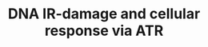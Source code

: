 ---
annotations:
- id: DOID:4159
  parent: disease of cellular proliferation
  type: Disease Ontology
  value: skin cancer
- id: PW:0000666
  parent: regulatory pathway
  type: Pathway Ontology
  value: altered single-strand DNA repair pathway
- id: PW:0001362
  parent: signaling pathway
  type: Pathway Ontology
  value: ATM and Rad3-related (ATR) signaling pathway
- id: DOID:0050569
  parent: genetic disease
  type: Disease Ontology
  value: Seckel syndrome
- id: PW:0000096
  parent: regulatory pathway
  type: Pathway Ontology
  value: G2/M checkpoint pathway
- id: PW:0000667
  parent: regulatory pathway
  type: Pathway Ontology
  value: altered double-strand DNA repair pathway
- id: PW:0000095
  parent: regulatory pathway
  type: Pathway Ontology
  value: G1/S DNA damage checkpoint pathway
- id: DOID:162
  parent: disease of cellular proliferation
  type: Disease Ontology
  value: cancer
authors:
- Amanzo
- DeSl
- Khanspers
- Egonw
- Fehrhart
- Finterly
- Eweitz
citedin:
- link: PMC9300967
  title: Shared Genetic Risk Factors Between Cancer and Cardiovascular Diseases (2022)
- link: PMC8431385
  title: Investigating the Molecular Processes behind the Cell-Specific Toxicity Response
    to Titanium Dioxide Nanobelts (2021)
- link: PMC8261657
  title: Biological and clinical features of triple negative Invasive Lobular Carcinomas
    of the breast. Clinical outcome and actionable molecular alterations☆ (2021)
- link: PMC6961668
  title: The double dealing of cyclin D1 (2020)
- link: 10.1038/s44319-024-00089-7
  title: Tumor acidosis-induced DNA damage response and tetraploidy enhance sensitivity
    to ATM and ATR inhibitors (2024)
- link: PMC9785216
  title: Comparative RNA-Sequencing Analysis Reveals High Complexity and Heterogeneity
    of Transcriptomic and Immune Profiles in Hepatocellular Carcinoma Tumors of Viral
    (HBV, HCV) and Non-Viral Etiology (2022)
communities:
- CPTAC
description: 'In fission yeast, the rad3 gene product plays a critical role in sensing
  DNA structure defects and activating damage response pathways. A structural homologue
  of rad3 in humans has been identified based on sequence similarity in the protein
  kinase domain.  ATR (for Ataxia Telangiectasia and Rad3-related) is considered the
  mammalian counterpart of yeast rad3, Mec1p, and fruit fly Mei-41, proteins involved
  in DNA damage responses. The ATR protein is a member of the phosphoinositide 3-kinase
  related kinase family and plays an important role in UV-induced DNA damage checkpoint
  response and its role as a signal transducer in cell cycle checkpoint has been well
  established.  Even though it is currently unclear whether ATR functions as a damage
  sensor, recent evidence shows that ATR may function as an initial sensor in the
  DNA damage checkpoint response.  Moreover, it has been found that ATR is a DNA-binding
  protein with higher affinity to UV-damaged than undamaged DNA.  In addition, damaged
  DNA stimulates the kinase activity of ATR to a significantly higher level than undamaged
  DNA. ATR is structurally related to ATM (for Ataxia Telangiectasia Mutated) as well
  as the yeast PIK family members Mec1p and Rad3.  Mec1p and Rad3 participate in checkpoint
  pathways induced by DNA replication blocks, DNA strand breaks, and other chromosomal
  abnormalities, which implies that ATR performs similar functions in mammalian cells.  Reports
  have demonstrated that overexpression of a catalytically inactive version of ATR
  (ATRki) in human fibroblasts caused hypersensitivity to gamma-radiation and hydroxyurea
  and abrogation of the radiation-induced G2 checkpoint.  The checkpoint defects observed
  in ATR-overexpressing cells resemble those found in AT cells. Additionally, ATR
  functions as an upstream regulator of p53 phosphorylation in DNA-damaged cells.  ATR
  phosphorylates p53 at both Ser-15 and Ser-37 in vitro, suggesting that ATR is directly
  involved in the modification of p53 in DNA-damaged cells.  Recent reports concerning
  ATM, suggest that ATR and ATM play both overlapping and independent roles in the
  phosphorylation of p53 during cellular exposure to genotoxic stress. Atr is localized
  to the nuclei of primary spermatocytes, cells that are undergoing meiosis I.  It
  has been demonstrated that both Atr and Atm proteins have associated protein kinase
  activity, consistent with their primary structures.  Additionally, Atr and Atm show
  specific association with chromosomes in cells that are in early meiosis I as demonstrated
  by antibody localization on surface-spread spermatocytes.  Both the Atr and Atm
  proteins are present at pairing forks in meiotic prophase as chromosomes synapse;
  however, they do not colocalize, instead they occupy complementary positions: Atr
  localizes along unsynapsed chromosome axes and Atm interacts with synapsed axes.
  Meanwhile ATM is activated by damage-induced rapid intermolecular autophosphorylation
  prior relocalization to sites of DNA breaks, ATR activation seems to require single-stranded
  DNA (ssDNA) coated with replication protein A.  The recruitment of ATR to damage
  sites appears to be mediated by an ATR-interacting protein that forms a stable complex
  with the vast majority of ATR in human cells.'
last-edited: 2021-12-23
ndex: 1cb1c04b-8b69-11eb-9e72-0ac135e8bacf
organisms:
- Homo sapiens
redirect_from:
- /index.php/Pathway:WP4016
- /instance/WP4016
- /instance/WP4016_r120667
revision: r120667
schema-jsonld:
- '@context': https://schema.org/
  '@id': https://wikipathways.github.io/pathways/WP4016.html
  '@type': Dataset
  creator:
    '@type': Organization
    name: WikiPathways
  description: 'In fission yeast, the rad3 gene product plays a critical role in sensing
    DNA structure defects and activating damage response pathways. A structural homologue
    of rad3 in humans has been identified based on sequence similarity in the protein
    kinase domain.  ATR (for Ataxia Telangiectasia and Rad3-related) is considered
    the mammalian counterpart of yeast rad3, Mec1p, and fruit fly Mei-41, proteins
    involved in DNA damage responses. The ATR protein is a member of the phosphoinositide
    3-kinase related kinase family and plays an important role in UV-induced DNA damage
    checkpoint response and its role as a signal transducer in cell cycle checkpoint
    has been well established.  Even though it is currently unclear whether ATR functions
    as a damage sensor, recent evidence shows that ATR may function as an initial
    sensor in the DNA damage checkpoint response.  Moreover, it has been found that
    ATR is a DNA-binding protein with higher affinity to UV-damaged than undamaged
    DNA.  In addition, damaged DNA stimulates the kinase activity of ATR to a significantly
    higher level than undamaged DNA. ATR is structurally related to ATM (for Ataxia
    Telangiectasia Mutated) as well as the yeast PIK family members Mec1p and Rad3.  Mec1p
    and Rad3 participate in checkpoint pathways induced by DNA replication blocks,
    DNA strand breaks, and other chromosomal abnormalities, which implies that ATR
    performs similar functions in mammalian cells.  Reports have demonstrated that
    overexpression of a catalytically inactive version of ATR (ATRki) in human fibroblasts
    caused hypersensitivity to gamma-radiation and hydroxyurea and abrogation of the
    radiation-induced G2 checkpoint.  The checkpoint defects observed in ATR-overexpressing
    cells resemble those found in AT cells. Additionally, ATR functions as an upstream
    regulator of p53 phosphorylation in DNA-damaged cells.  ATR phosphorylates p53
    at both Ser-15 and Ser-37 in vitro, suggesting that ATR is directly involved in
    the modification of p53 in DNA-damaged cells.  Recent reports concerning ATM,
    suggest that ATR and ATM play both overlapping and independent roles in the phosphorylation
    of p53 during cellular exposure to genotoxic stress. Atr is localized to the nuclei
    of primary spermatocytes, cells that are undergoing meiosis I.  It has been demonstrated
    that both Atr and Atm proteins have associated protein kinase activity, consistent
    with their primary structures.  Additionally, Atr and Atm show specific association
    with chromosomes in cells that are in early meiosis I as demonstrated by antibody
    localization on surface-spread spermatocytes.  Both the Atr and Atm proteins are
    present at pairing forks in meiotic prophase as chromosomes synapse; however,
    they do not colocalize, instead they occupy complementary positions: Atr localizes
    along unsynapsed chromosome axes and Atm interacts with synapsed axes. Meanwhile
    ATM is activated by damage-induced rapid intermolecular autophosphorylation prior
    relocalization to sites of DNA breaks, ATR activation seems to require single-stranded
    DNA (ssDNA) coated with replication protein A.  The recruitment of ATR to damage
    sites appears to be mediated by an ATR-interacting protein that forms a stable
    complex with the vast majority of ATR in human cells.'
  keywords:
  - ATM
  - ATR
  - ATRIP
  - BARD1
  - BCL6
  - BRCA1
  - BRCA2
  - BRCC3
  - BRIP1
  - CDC25C
  - CDC45
  - CEP164
  - CHK1
  - CHK2
  - CLK2
  - CLSPN
  - Cdc2
  - Cdk2
  - CycA
  - CycB
  - DCLRE1A
  - E2F1
  - EEF1E1
  - EXO1
  - FAM175A
  - FANCA
  - FANCD2
  - FANCI
  - FEN1
  - FOXM1
  - GammaH2AX
  - H2AX
  - HERC2
  - HUS1
  - IKPKB
  - MCM2
  - MCPH1
  - MDC1
  - MDM2
  - MRE11A
  - MSH2
  - MUTL-ALPHAMLH1
  - NBN
  - PALB2
  - PARP1
  - PCNA
  - PLK1
  - PML
  - POLB
  - POLN
  - PPM1D
  - PRKDC
  - RAD1
  - RAD17
  - RAD50
  - RAD51
  - RAD52
  - RAD9
  - RBBP8
  - RECQL
  - RECQL4
  - RECQL5
  - RFWD3
  - RMI1
  - RPA1
  - RPA2
  - SHFM1
  - SMARCAL1
  - SMARCC2
  - SMC1A
  - SP1
  - TDP1
  - TOP3A
  - TOPBP1
  - TP53
  - TP53BP1
  - TRIM28
  - UB2D3
  - UIMC1
  - UPF1
  - USP1
  - WRN
  - XPA
  - XRCC5
  license: CC0
  name: DNA IR-damage and cellular response via ATR
seo: CreativeWork
title: DNA IR-damage and cellular response via ATR
wpid: WP4016
---